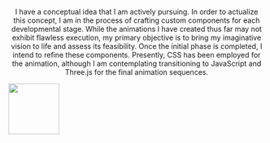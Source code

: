 <div align="center">
  
I have a conceptual idea that I am actively pursuing. In order to actualize this concept, I am in the process of crafting custom components for each developmental stage. While the animations I have created thus far may not exhibit flawless execution, my primary objective is to bring my imaginative vision to life and assess its feasibility. Once the initial phase is completed, I intend to refine these components. Presently, CSS has been employed for the animation, although I am contemplating transitioning to JavaScript and Three.js for the final animation sequences.

<div/>
  
<img align="left" width="100" height="100" src="https://miro.medium.com/v2/resize:fit:1200/format:webp/0*VcMPr1unIjAIHw2j.jpg">


